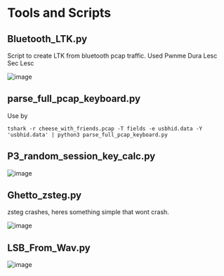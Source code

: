 # Tools and Scripts

## Bluetooth_LTK.py

Script to create LTK from bluetooth pcap traffic. Used Pwnme Dura Lesc Sec Lesc

![image](https://github.com/user-attachments/assets/91b2e610-a1f6-4724-84db-75d9b91de4c8)


## parse_full_pcap_keyboard.py

Use by

`tshark -r cheese_with_friends.pcap -T fields -e usbhid.data -Y 'usbhid.data' | python3 parse_full_pcap_keyboard.py`


## P3_random_session_key_calc.py

![image](https://user-images.githubusercontent.com/50979196/208254847-2ea6c06d-db2c-49ea-9f1e-60f1fa61e7ec.png)


## Ghetto_zsteg.py

zsteg crashes, heres something simple that wont crash.

![image](https://github.com/user-attachments/assets/8ba780a5-490b-40a2-830e-05ce858c22bf)



## LSB_From_Wav.py

![image](https://github.com/user-attachments/assets/af2f2c4b-d465-4aae-a0d2-f9e90c4f2e6d)


